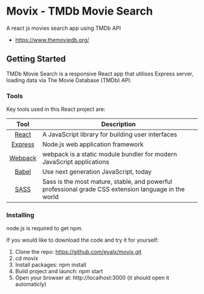 # Movix - TMDb Movie Search

A react js movies search app using TMDb API
* https://www.themoviedb.org/

## Getting Started

TMDb Movie Search is a responsive React app that utilises Express server, 
loading data via The Movie Database (TMDb) API.

### Tools
Key tools used in this React project are:

| Tool          | Description   |
| :-------------: |-------------|
| [React](https://reactjs.org/)     | A JavaScript library for building user interfaces |
| [Express](https://expressjs.com/)      | Node.js web application framework      |
| [Webpack](https://webpack.js.org/) | webpack is a static module bundler for modern JavaScript applications      |
| [Babel](https://babeljs.io/) | Use next generation JavaScript, today |
| [SASS](https://sass-lang.com/) | Sass is the most mature, stable, and powerful professional grade CSS extension language in the world |

### Installing

node.js is required to get npm.

If you would like to download the code and try it for yourself:

1. Clone the repo: https://github.com/eyalx/movix.git
2. cd movix
3. Install packages: npm install
4. Build project and launch: npm start
5. Open your browser at: http://localhost:3000 (it should open it automaticly)
